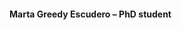#### Marta Greedy Escudero – PhD student

<div class="social-profile">
<div class="contact-icons">
<a href="mailto:marta.escudero@bio.ku.dk" title="email"><i class="fa-solid fa-envelope"></i></a>
</div>
</div>
